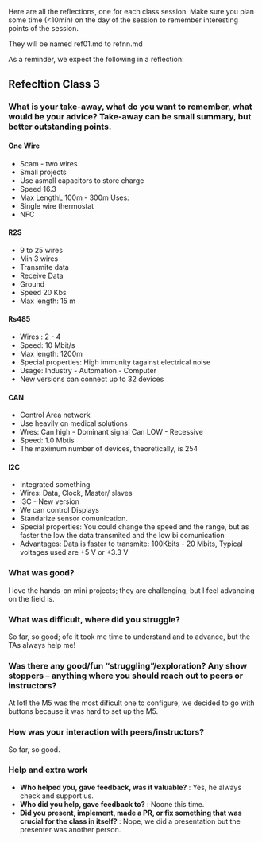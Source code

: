 Here are all the reflections, one for each class session.
Make sure you plan some time (<10min) on the day of the session
to remember interesting points of the session.

They will be named ref01.md to refnn.md

As a reminder, we expect the following in a reflection:

## Refecltion Class 3
### What is your take-away, what do you want to remember, what would be your advice? Take-away can be small summary, but better outstanding points.
#### One Wire

* Scam - two wires
* Small projects
* Use asmall capacitors to store charge
* Speed 16.3
* Max LengthL 100m - 300m
Uses:
* Single wire thermostat
* NFC

#### R2S

* 9 to 25 wires
* Min 3 wires
* Transmite data
* Receive Data
* Ground
* Speed 20 Kbs
* Max length: 15 m

#### Rs485

* Wires : 2 - 4
* Speed: 10 Mbit/s
* Max length: 1200m
* Special properties: High immunity tagainst electrical noise
* Usage: Industry - Automation - Computer
* New versions can connect up to 32 devices

#### CAN

* Control Area network
* Use heavily on medical solutions
* Wres: Can high - Dominant signal Can LOW - Recessive
* Speed: 1.0 Mbtis
* The maximum number of devices, theoretically, is 254

#### I2C

* Integrated something
* Wires: Data, Clock, Master/ slaves
* I3C - New version
* We can control Displays
* Standarize sensor comunication.
* Special properties: You could change the speed and the range, but as faster the low the data transmited and the low bi comunication
* Advantages: Data is faster to transmite: 100Kbits - 20 Mbits, Typical voltages used are +5 V or +3.3 V

### What was good?
I love the hands-on mini projects; they are challenging, but I feel advancing on the field is.

### What was difficult, where did you struggle?
So far, so good; ofc it took me time to understand and to advance, but the TAs always help me!

### Was there any good/fun “struggling”/exploration? Any show stoppers – anything where you should reach out to peers or instructors? 
At lot! the M5 was the most dificult one to configure, we decided to go with buttons because it was hard to set up the M5.

### How was your interaction with peers/instructors?
So far, so good.

### Help and extra work
  - **Who helped you, gave feedback, was it valuable?** : Yes, he always check and support us. 
  - **Who did you help, gave feedback to?** :  Noone this time.
  - **Did you present, implement, made a PR, or fix something that was crucial for the class in itself?** : Nope, we did a presentation but the presenter was another person.